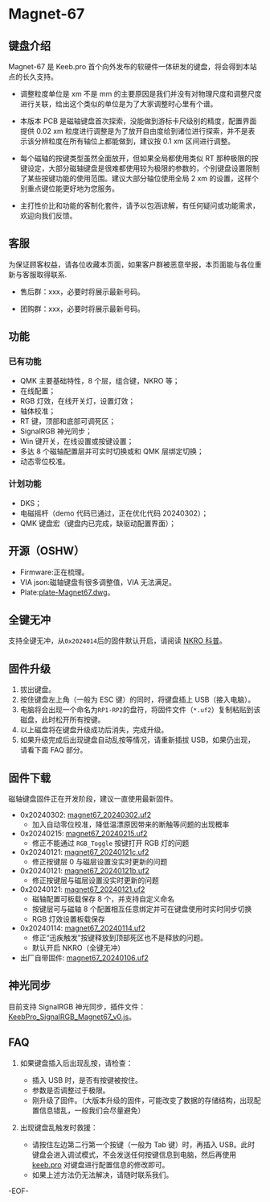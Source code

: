 # Magnet-67

## 键盘介绍

Magnet-67 是 Keeb.pro 首个向外发布的软硬件一体研发的键盘，将会得到本站点的长久支持。

- 调整粒度单位是 xm 不是 mm 的主要原因是我们并没有对物理尺度和调整尺度进行关联，给出这个类似的单位是为了大家调整时心里有个谱。

- 本版本 PCB 是磁轴键盘首次探索，没能做到游标卡尺级别的精度，配置界面提供 0.02 xm 粒度进行调整是为了放开自由度给到诸位进行探索，并不是表示该分辨粒度在所有轴位上都能做到，建议按 0.1 xm 区间进行调整。

- 每个磁轴的按键类型虽然全面放开，但如果全局都使用类似 RT 那种极限的按键设定，大部分磁轴键盘是很难都使用较为极限的参数的，个别键盘设置限制了某些按键功能的使用范围。建议大部分轴位使用全局 2 xm 的设置，这样个别重点键位能更好地为您服务。

- 主打性价比和功能的客制化套件，请予以包涵谅解，有任何疑问或功能需求，欢迎向我们反馈。

## 客服

为保证顾客权益，请各位收藏本页面，如果客户群被恶意举报，本页面能与各位重新与客服取得联系.

- 售后群：xxx，必要时将展示最新号码。

- 团购群：xxx，必要时将展示最新号码。

## 功能

### 已有功能

- QMK 主要基础特性，8 个层，组合键，NKRO 等；
- 在线配置；
- RGB 灯效，在线开关灯，设置灯效；
- 轴体校准；
- RT 键，顶部和底部可调死区；
- SignalRGB 神光同步；
- Win 键开关，在线设置或按键设置；
- 多达 8 个磁轴配置层并可实时切换或和 QMK 层绑定切换；
- 动态零位校准。

### 计划功能

- DKS；
- 电磁摇杆（demo 代码已通过，正在优化代码 20240302）；
- QMK 键盘宏（键盘内已完成，缺驱动配置界面）；

## 开源（OSHW）

- Firmware:正在梳理。
- VIA json:磁轴键盘有很多调整值，VIA 无法满足。
- Plate:[plate-Magnet67.dwg](/OSHW_files/KeebPro_magnet67/plate-Magnet67.dwg ':ignore')。

## 全键无冲

支持全键无冲，从`0x2024014`后的固件默认开启，请阅读 [NKRO 科普](/nkro.md)。

## 固件升级

1. 拔出键盘。
2. 按住键盘左上角（一般为 ESC 键）的同时，将键盘插上 USB（接入电脑）。
3. 电脑将会出现一个命名为`RP1-RP2`的盘符，将固件文件（`*.uf2`）复制粘贴到该磁盘，此时松开所有按键。
4. 以上磁盘将在键盘升级成功后消失，完成升级。
5. 如果升级完成后出现键盘自动乱按等情况，请重新插拔 USB，如果仍出现，请看下面 FAQ 部分。

## 固件下载

磁轴键盘固件正在开发阶段，建议一直使用最新固件。

- 0x20240302: [magnet67_20240302.uf2](/download_firmware/KeebPro_magnet67/keebpro_magnet67_202403021515.uf2 ':ignore')
  - 加入自动零位校准，降低温漂原因带来的断触等问题的出现概率
- 0x20240215: [magnet67_20240215.uf2](/download_firmware/KeebPro_magnet67/keebpro_magnet67_202402151250.uf2 ':ignore')
  - 修正不能通过 `RGB_Toggle` 按键打开 RGB 灯的问题
- 0x20240121: [magnet67_20240121c.uf2](/download_firmware/KeebPro_magnet67/keebpro_magnet67_202401211703.uf2 ':ignore')
  - 修正按键层 0 与磁层设置没实时更新的问题
- 0x20240121: [magnet67_20240121b.uf2](/download_firmware/KeebPro_magnet67/keebpro_magnet67_202401211042.uf2 ':ignore')
  - 修正按键层与磁层设置没实时更新的问题
- 0x20240121: [magnet67_20240121.uf2](/download_firmware/KeebPro_magnet67/keebpro_magnet67_202401211005.uf2 ':ignore')
  - 磁轴配置可板载保存 8 个，并支持自定义命名
  - 按键层可与磁轴 8 个配置相互任意绑定并可在键盘使用时实时同步切换
  - RGB 灯效设置板载保存
- 0x20240114: [magnet67_20240114.uf2](/download_firmware/KeebPro_magnet67/keebpro_magnet67_202401141238.uf2 ':ignore')
  - 修正“迅疾触发”按键释放到顶部死区也不是释放的问题。
  - 默认开启 NKRO（全键无冲）
- 出厂自带固件: [magnet67_20240106.uf2](/download_firmware/KeebPro_magnet67/keebpro_magnet67_202401061715.uf2 ':ignore')

## 神光同步

目前支持 SignalRGB 神光同步，插件文件：[KeebPro_SignalRGB_Magnet67_v0.js](/SignalRGB/KeebPro_magnet67/KeebPro_SignalRGB_Magnet67.js ':ignore')。

## FAQ

1. 如果键盘插入后出现乱按，请检查：

   - 插入 USB 时，是否有按键被按住。
   - 参数是否调整过于极限。
   - 刚升级了固件。（大版本升级的固件，可能改变了数据的存储结构，出现配置信息错乱，一般我们会尽量避免）

2. 出现键盘乱触发时救援：

   - 请按住左边第二行第一个按键（一般为 Tab 键）时，再插入 USB。此时键盘会进入调试模式，不会发送任何按键信息到电脑，然后再使用 [keeb.pro](https://keeb.pro/configurator/) 对键盘进行配置信息的修改即可。
   - 如果上述方法仍无法解决，请随时联系我们。

-EOF-
